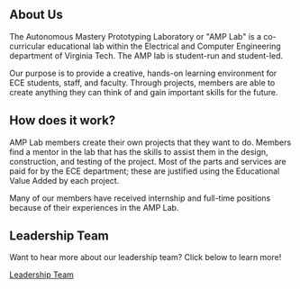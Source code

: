 ## About Us
The Autonomous Mastery Prototyping Laboratory or "AMP Lab" is a co-curricular educational lab within the Electrical and Computer Engineering department of Virginia Tech. The AMP lab is student-run and student-led.

Our purpose is to provide a creative, hands-on learning environment for ECE students, staff, and faculty. Through projects, members are able to create anything they can think of and gain important skills for the future.

## How does it work?
AMP Lab members create their own projects that they want to do. Members find a mentor in the lab that has the skills to assist them in the design, construction, and testing of the project. Most of the parts and services are paid for by the ECE department; these are justified using the Educational Value Added by each project.

Many of our members have received internship and full-time positions because of their experiences in the AMP Lab.

## Leadership Team

Want to hear more about our leadership team? Click below to learn more!

<a class="btn" href="#/leadership" >Leadership Team</a>